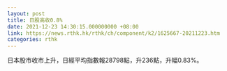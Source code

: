 ```yaml
---
layout: post
title: 日股高收0.8%
date: 2021-12-23 14:30:15.000000000 +08:00
link: https://news.rthk.hk/rthk/ch/component/k2/1625667-20211223.htm
categories: rthk
---
```


日本股市收市上升，日經平均指數報28798點，升236點，升幅0.83%。
